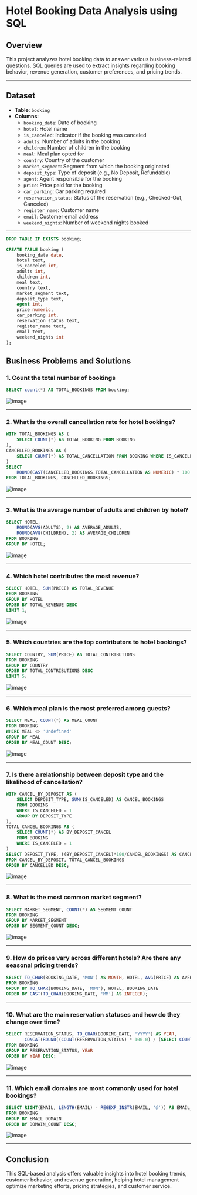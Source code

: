 
# Hotel Booking Data Analysis using SQL

## Overview
This project analyzes hotel booking data to answer various business-related questions. SQL queries are used to extract insights regarding booking behavior, revenue generation, customer preferences, and pricing trends.

---

## Dataset
- **Table**: `booking`
- **Columns**:
  - `booking_date`: Date of booking
  - `hotel`: Hotel name
  - `is_canceled`: Indicator if the booking was canceled
  - `adults`: Number of adults in the booking
  - `children`: Number of children in the booking
  - `meal`: Meal plan opted for
  - `country`: Country of the customer
  - `market_segment`: Segment from which the booking originated
  - `deposit_type`: Type of deposit (e.g., No Deposit, Refundable)
  - `agent`: Agent responsible for the booking
  - `price`: Price paid for the booking
  - `car_parking`: Car parking required
  - `reservation_status`: Status of the reservation (e.g., Checked-Out, Canceled)
  - `register_name`: Customer name
  - `email`: Customer email address
  - `weekend_nights`: Number of weekend nights booked

---

```sql
DROP TABLE IF EXISTS booking;

CREATE TABLE booking (
    booking_date date,
    hotel text,
    is_canceled int,
    adults int,
    children int,
    meal text,
    country text,
    market_segment text,
    deposit_type text,
    agent int,
    price numeric,
    car_parking int,
    reservation_status text,
    register_name text,
    email text,
    weekend_nights int
);
```
## Business Problems and Solutions

### 1. Count the total number of bookings
```sql
SELECT count(*) AS TOTAL_BOOKINGS FROM booking;
```
![image](https://github.com/user-attachments/assets/8edb0330-c3b5-4c83-af48-751f0c9d2f5a)

---

### 2. What is the overall cancellation rate for hotel bookings?
```sql
WITH TOTAL_BOOKINGS AS (
    SELECT COUNT(*) AS TOTAL_BOOKING FROM BOOKING
),
CANCELLED_BOOKINGS AS (
    SELECT COUNT(*) AS TOTAL_CANCELLATION FROM BOOKING WHERE IS_CANCELED = 1
)
SELECT 
    ROUND(CAST(CANCELLED_BOOKINGS.TOTAL_CANCELLATION AS NUMERIC) * 100 / CAST(TOTAL_BOOKINGS.TOTAL_BOOKING AS NUMERIC), 2) AS CANCELLATION_RATE
FROM TOTAL_BOOKINGS, CANCELLED_BOOKINGS;
```
![image](https://github.com/user-attachments/assets/edf8aef5-7c8c-4f4f-8760-0f26f6b9e5e7)

---

### 3. What is the average number of adults and children by hotel?
```sql
SELECT HOTEL,
    ROUND(AVG(ADULTS), 2) AS AVERAGE_ADULTS,
    ROUND(AVG(CHILDREN), 2) AS AVERAGE_CHILDREN
FROM BOOKING
GROUP BY HOTEL;
```
![image](https://github.com/user-attachments/assets/fa4de1de-fa62-49c7-af2b-6ae2a214cb90)

---

### 4. Which hotel contributes the most revenue?
```sql
SELECT HOTEL, SUM(PRICE) AS TOTAL_REVENUE 
FROM BOOKING
GROUP BY HOTEL
ORDER BY TOTAL_REVENUE DESC 
LIMIT 1;
```
![image](https://github.com/user-attachments/assets/d34c6479-05e5-456d-8778-976aa6756f02)

---

### 5. Which countries are the top contributors to hotel bookings?
```sql
SELECT COUNTRY, SUM(PRICE) AS TOTAL_CONTRIBUTIONS 
FROM BOOKING
GROUP BY COUNTRY
ORDER BY TOTAL_CONTRIBUTIONS DESC 
LIMIT 5;
```
![image](https://github.com/user-attachments/assets/e6b23a40-9186-4fb4-b84b-124987d00120)

---

### 6. Which meal plan is the most preferred among guests?
```sql
SELECT MEAL, COUNT(*) AS MEAL_COUNT
FROM BOOKING
WHERE MEAL <> 'Undefined'
GROUP BY MEAL
ORDER BY MEAL_COUNT DESC;
```
![image](https://github.com/user-attachments/assets/a86013e3-3dca-4fbb-a021-0965c6763a6e)

---

### 7. Is there a relationship between deposit type and the likelihood of cancellation?
```sql
WITH CANCEL_BY_DEPOSIT AS (
    SELECT DEPOSIT_TYPE, SUM(IS_CANCELED) AS CANCEL_BOOKINGS
    FROM BOOKING
    WHERE IS_CANCELED = 1
    GROUP BY DEPOSIT_TYPE
),
TOTAL_CANCEL_BOOKINGS AS (
    SELECT COUNT(*) AS BY_DEPOSIT_CANCEL
    FROM BOOKING
    WHERE IS_CANCELED = 1
)
SELECT DEPOSIT_TYPE, ((BY_DEPOSIT_CANCEL)*100/CANCEL_BOOKINGS) AS CANCELLED
FROM CANCEL_BY_DEPOSIT, TOTAL_CANCEL_BOOKINGS
ORDER BY CANCELLED DESC;
```
![image](https://github.com/user-attachments/assets/e0cf9872-227e-43c7-b091-e73db9c9ba90)

---

### 8. What is the most common market segment?
```sql
SELECT MARKET_SEGMENT, COUNT(*) AS SEGMENT_COUNT
FROM BOOKING
GROUP BY MARKET_SEGMENT
ORDER BY SEGMENT_COUNT DESC;
```
![image](https://github.com/user-attachments/assets/12887e0c-5b29-43dd-87e3-83557dc3c5ac)

---

### 9. How do prices vary across different hotels? Are there any seasonal pricing trends?
```sql
SELECT TO_CHAR(BOOKING_DATE, 'MON') AS MONTH, HOTEL, AVG(PRICE) AS AVERAGE_PRICE
FROM BOOKING
GROUP BY TO_CHAR(BOOKING_DATE, 'MON'), HOTEL, BOOKING_DATE
ORDER BY CAST(TO_CHAR(BOOKING_DATE, 'MM') AS INTEGER);
```

---

### 10. What are the main reservation statuses and how do they change over time?
```sql
SELECT RESERVATION_STATUS, TO_CHAR(BOOKING_DATE, 'YYYY') AS YEAR, 
       CONCAT(ROUND((COUNT(RESERVATION_STATUS) * 100.0) / (SELECT COUNT(*) FROM BOOKING), 2), '%') AS RESERVATION_STATUS_COUNT
FROM BOOKING
GROUP BY RESERVATION_STATUS, YEAR
ORDER BY YEAR DESC;
```
![image](https://github.com/user-attachments/assets/6f7e5639-f9e2-4d1d-be19-6a70dd183ec3)

---

### 11. Which email domains are most commonly used for hotel bookings?
```sql
SELECT RIGHT(EMAIL, LENGTH(EMAIL) - REGEXP_INSTR(EMAIL, '@')) AS EMAIL_DOMAIN, COUNT(*) AS DOMAIN_COUNT
FROM BOOKING
GROUP BY EMAIL_DOMAIN
ORDER BY DOMAIN_COUNT DESC;
```
![image](https://github.com/user-attachments/assets/bb800512-c0d6-4080-a921-8403301b68f4)

---

## Conclusion
This SQL-based analysis offers valuable insights into hotel booking trends, customer behavior, and revenue generation, helping hotel management optimize marketing efforts, pricing strategies, and customer service.
 
